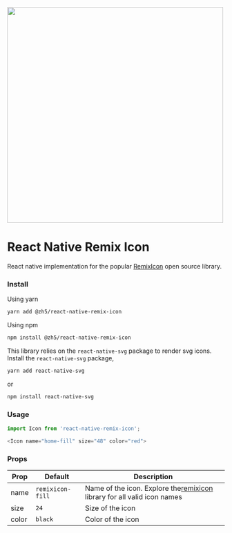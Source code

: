 <img src="https://user-images.githubusercontent.com/19279756/106659815-3d84ad00-65c5-11eb-97de-369b2d77de45.png" width="500">

# React Native Remix Icon

React native implementation for the popular [RemixIcon](https://remixicon.com) open source library.

### Install

Using yarn

```bash
yarn add @zh5/react-native-remix-icon
```

Using npm

```bash
npm install @zh5/react-native-remix-icon
```

This library relies on the `react-native-svg` package to render svg icons. Install the `react-native-svg` package,

```bash
yarn add react-native-svg
```

or

```bash
npm install react-native-svg
```

### Usage

```javascript
import Icon from 'react-native-remix-icon';
```

```javascript
<Icon name="home-fill" size="48" color="red">
```

### Props

| Prop  | Default            | Description                                                                                   |
| ----- | ------------------ | --------------------------------------------------------------------------------------------- |
| name  | `remixicon-fill` | Name of the icon. Explore the[remixicon](https://remixicon.com) library for all valid icon names |
| size  | `24`             | Size of the icon                                                                              |
| color | `black`          | Color of the icon                                                                             |
